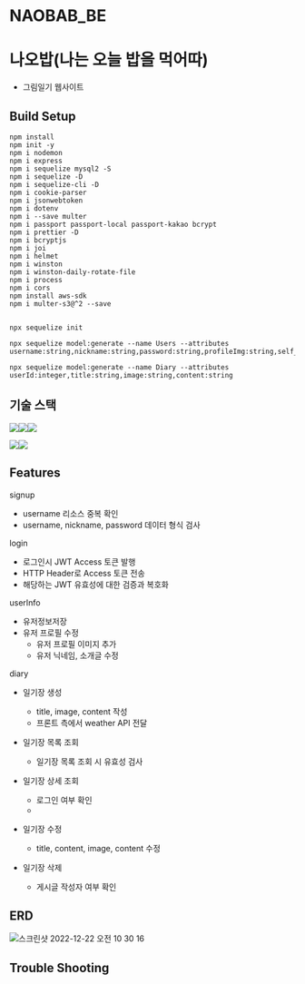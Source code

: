 # NAOBAB_BE

# 나오밥(나는 오늘 밥을 먹어따)

- 그림일기 웹사이트


## Build Setup

    npm install
    npm init -y
    npm i nodemon
    npm i express
    npm i sequelize mysql2 -S
    npm i sequelize -D
    npm i sequelize-cli -D
    npm i cookie-parser
    npm i jsonwebtoken
    npm i dotenv
    npm i --save multer
    npm i passport passport-local passport-kakao bcrypt
    npm i prettier -D
    npm i bcryptjs
    npm i joi
    npm i helmet
    npm i winston
    npm i winston-daily-rotate-file
    npm i process
    npm i cors
    npm install aws-sdk
    npm i multer-s3@^2 --save


    npx sequelize init

    npx sequelize model:generate --name Users --attributes username:string,nickname:string,password:string,profileImg:string,self_intro:string

    npx sequelize model:generate --name Diary --attributes userId:integer,title:string,image:string,content:string
    
## 기술 스택
<img src="https://camo.githubusercontent.com/eea3c89b5aa320f391bd9ce962c4ef7d92c943a56c376c6cbac82be641585101/68747470733a2f2f696d672e736869656c64732e696f2f62616467652f4a6176615363726970742d4637444631453f7374796c653d666f722d7468652d6261646765266c6f676f3d4a617661536372697074266c6f676f436f6c6f723d626c61636b" data-canonical-src="https://img.shields.io/badge/JavaScript-F7DF1E?style=for-the-badge&amp;logo=JavaScript&amp;logoColor=black" style="max-width: 100%;"><img src="https://camo.githubusercontent.com/ab61fce6586c27e04d8ac35d0a77a20b78eb57de63ac2243353f23d3752b1fc3/68747470733a2f2f696d672e736869656c64732e696f2f62616467652f4e6f64652e6a732d3333393933333f7374796c653d666f722d7468652d6261646765266c6f676f3d4e6f64652e6a73266c6f676f436f6c6f723d7768697465" data-canonical-src="https://img.shields.io/badge/Node.js-339933?style=for-the-badge&amp;logo=Node.js&amp;logoColor=white" style="max-width: 100%;"><img src="https://camo.githubusercontent.com/93907c63a75a4b788c8f5ab36b7064add824dd890c2de95e8a965c5460dc5268/68747470733a2f2f696d672e736869656c64732e696f2f62616467652f457870726573732d3030303030303f7374796c653d666f722d7468652d6261646765266c6f676f3d45787072657373266c6f676f436f6c6f723d7768697465" data-canonical-src="https://img.shields.io/badge/Express-000000?style=for-the-badge&amp;logo=Express&amp;logoColor=white" style="max-width: 100%;">

<img src="https://camo.githubusercontent.com/64275ceb7fccb7a4328c84c984ae3f9c90c64c0c9a3d525cfe9abe2660d67c4e/68747470733a2f2f696d672e736869656c64732e696f2f62616467652f4d7953514c2d3434373941313f7374796c653d666f722d7468652d6261646765266c6f676f3d4d7953514c266c6f676f436f6c6f723d7768697465" data-canonical-src="https://img.shields.io/badge/MySQL-4479A1?style=for-the-badge&amp;logo=MySQL&amp;logoColor=white" style="max-width: 100%;"><img src="https://camo.githubusercontent.com/6c50eb6f911b1bcb4c0b790fb5e908bf896c525685839fa802c41349dcd1c8bf/68747470733a2f2f696d672e736869656c64732e696f2f62616467652f53657175656c697a652d3532423045373f7374796c653d666f722d7468652d6261646765266c6f676f3d53657175656c697a65266c6f676f436f6c6f723d7768697465" data-canonical-src="https://img.shields.io/badge/Sequelize-52B0E7?style=for-the-badge&amp;logo=Sequelize&amp;logoColor=white" style="max-width: 100%;">



## Features
signup
- username  리소스 중복 확인
- username, nickname, password  데이터 형식 검사

login
- 로그인시 JWT Access 토큰 발행
- HTTP Header로 Access 토큰 전송
- 해당하는 JWT 유효성에 대한 검증과 복호화

userInfo
- 유저정보저장
- 유저 프로필 수정
     - 유저 프로필 이미지 추가
     - 유저 닉네임, 소개글 수정

diary
- 일기장 생성
     - title, image, content 작성
     - 프론트 측에서 weather API 전달

- 일기장 목록 조회
     - 일기장 목록 조회 시 유효성 검사

- 일기장 상세 조회
    - 로그인 여부 확인
    -   

- 일기장 수정
     -  title, content, image, content 수정

 - 일기장 삭제
    - 게시글 작성자 여부 확인  


## ERD
![스크린샷 2022-12-22 오전 10 30 16](https://user-images.githubusercontent.com/105340187/209035154-133ea5d9-2e2f-4dd8-bfb7-33b0b9130982.png)


## Trouble Shooting


















